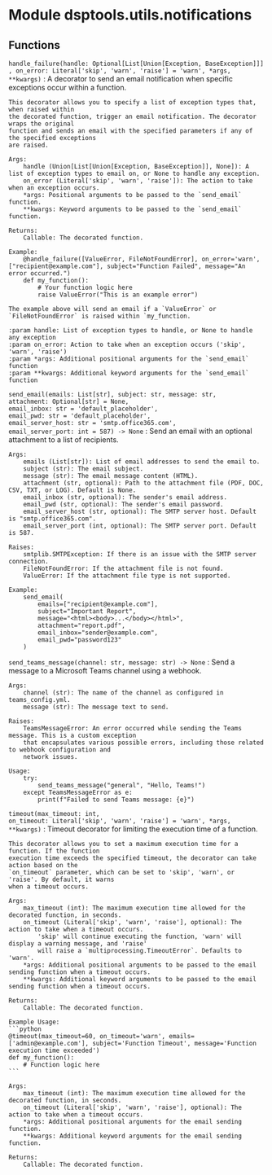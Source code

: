 Module dsptools.utils.notifications
===================================

Functions
---------

    
`handle_failure(handle: Optional[List[Union[Exception, BaseException]]], on_error: Literal['skip', 'warn', 'raise'] = 'warn', *args, **kwargs)`
:   A decorator to send an email notification when specific exceptions occur within a function.
    
    This decorator allows you to specify a list of exception types that, when raised within
    the decorated function, trigger an email notification. The decorator wraps the original
    function and sends an email with the specified parameters if any of the specified exceptions
    are raised.
    
    Args:
        handle (Union[List[Union[Exception, BaseException]], None]): A list of exception types to email on, or None to handle any exception.
        on_error (Literal['skip', 'warn', 'raise']): The action to take when an exception occurs.
        *args: Positional arguments to be passed to the `send_email` function.
        **kwargs: Keyword arguments to be passed to the `send_email` function.
    
    Returns:
        Callable: The decorated function.
    
    Example:
        @handle_failure([ValueError, FileNotFoundError], on_error='warn', ["recipient@example.com"], subject="Function Failed", message="An error occurred.")
        def my_function():
            # Your function logic here
            raise ValueError("This is an example error")
    
    The example above will send an email if a `ValueError` or `FileNotFoundError` is raised within `my_function.
    
    :param handle: List of exception types to handle, or None to handle any exception
    :param on_error: Action to take when an exception occurs ('skip', 'warn', 'raise')
    :param *args: Additional positional arguments for the `send_email` function
    :param **kwargs: Additional keyword arguments for the `send_email` function

    
`send_email(emails: List[str], subject: str, message: str, attachment: Optional[str] = None, email_inbox: str = 'default_placeholder', email_pwd: str = 'default_placeholder', email_server_host: str = 'smtp.office365.com', email_server_port: int = 587) ‑> None`
:   Send an email with an optional attachment to a list of recipients.
    
    Args:
        emails (List[str]): List of email addresses to send the email to.
        subject (str): The email subject.
        message (str): The email message content (HTML).
        attachment (str, optional): Path to the attachment file (PDF, DOC, CSV, TXT, or LOG). Default is None.
        email_inbox (str, optional): The sender's email address.
        email_pwd (str, optional): The sender's email password.
        email_server_host (str, optional): The SMTP server host. Default is "smtp.office365.com".
        email_server_port (int, optional): The SMTP server port. Default is 587.
    
    Raises:
        smtplib.SMTPException: If there is an issue with the SMTP server connection.
        FileNotFoundError: If the attachment file is not found.
        ValueError: If the attachment file type is not supported.
    
    Example:
        send_email(
            emails=["recipient@example.com"],
            subject="Important Report",
            message="<html><body>...</body></html>",
            attachment="report.pdf",
            email_inbox="sender@example.com",
            email_pwd="password123"
        )

    
`send_teams_message(channel: str, message: str) ‑> None`
:   Send a message to a Microsoft Teams channel using a webhook.
    
    Args:
        channel (str): The name of the channel as configured in teams_config.yml.
        message (str): The message text to send.
    
    Raises:
        TeamsMessageError: An error occurred while sending the Teams message. This is a custom exception
        that encapsulates various possible errors, including those related to webhook configuration and
        network issues.
    
    Usage:
        try:
            send_teams_message("general", "Hello, Teams!")
        except TeamsMessageError as e:
            print(f"Failed to send Teams message: {e}")

    
`timeout(max_timeout: int, on_timeout: Literal['skip', 'warn', 'raise'] = 'warn', *args, **kwargs)`
:   Timeout decorator for limiting the execution time of a function.
    
    This decorator allows you to set a maximum execution time for a function. If the function
    execution time exceeds the specified timeout, the decorator can take action based on the
    `on_timeout` parameter, which can be set to 'skip', 'warn', or 'raise'. By default, it warns
    when a timeout occurs.
    
    Args:
        max_timeout (int): The maximum execution time allowed for the decorated function, in seconds.
        on_timeout (Literal['skip', 'warn', 'raise'], optional): The action to take when a timeout occurs.
            'skip' will continue executing the function, 'warn' will display a warning message, and 'raise'
            will raise a `multiprocessing.TimeoutError`. Defaults to 'warn'.
        *args: Additional positional arguments to be passed to the email sending function when a timeout occurs.
        **kwargs: Additional keyword arguments to be passed to the email sending function when a timeout occurs.
    
    Returns:
        Callable: The decorated function.
    
    Example Usage:
    ```python
    @timeout(max_timeout=60, on_timeout='warn', emails=['admin@example.com'], subject='Function Timeout', message='Function execution time exceeded')
    def my_function():
        # Function logic here
    ```
    
    Args:
        max_timeout (int): The maximum execution time allowed for the decorated function, in seconds.
        on_timeout (Literal['skip', 'warn', 'raise'], optional): The action to take when a timeout occurs.
        *args: Additional positional arguments for the email sending function.
        **kwargs: Additional keyword arguments for the email sending function.
    
    Returns:
        Callable: The decorated function.